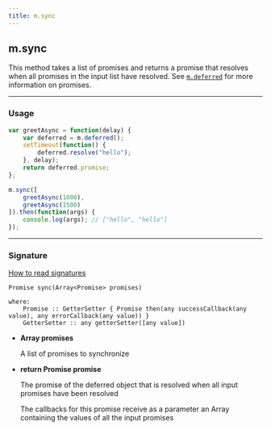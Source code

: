 ```yaml
---
title: m.sync
---
```


## m.sync

This method takes a list of promises and returns a promise that resolves when all promises in the input list have resolved. See [`m.deferred`](mithril.deferred.md) for more information on promises.

---

### Usage

```javascript
var greetAsync = function(delay) {
	var deferred = m.deferred();
	setTimeout(function() {
		deferred.resolve("hello");
	}, delay);
	return deferred.promise;
};

m.sync([
	greetAsync(1000),
	greetAsync(1500)
]).then(function(args) {
	console.log(args); // ["hello", "hello"]
});
```

---

### Signature

[How to read signatures](how-to-read-signatures.md)

```clike
Promise sync(Array<Promise> promises)

where:
	Promise :: GetterSetter { Promise then(any successCallback(any value), any errorCallback(any value)) }
	GetterSetter :: any getterSetter([any value])
```

-	**Array<Promise> promises**

	A list of promises to synchronize
	
-	**return Promise promise**

	The promise of the deferred object that is resolved when all input promises have been resolved
	
	The callbacks for this promise receive as a parameter an Array containing the values of all the input promises
